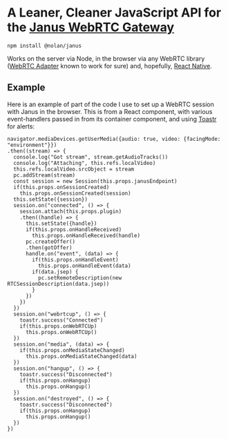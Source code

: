 # A Leaner, Cleaner JavaScript API for the [Janus WebRTC Gateway](https://janus.conf.meetecho.com/)

`npm install @nolan/janus`

Works on the server via Node, in the browser via any WebRTC library ([WebRTC Adapter](https://github.com/webrtc/adapter) known to work for sure) and, hopefully, [React Native](https://facebook.github.io/react-native/).

## Example

Here is an example of part of the code I use to set up a WebRTC session with Janus in the browser. This is from a React component, with various event-handlers passed in from its container component, and using [Toastr](https://github.com/CodeSeven/toastr) for alerts:

```
navigator.mediaDevices.getUserMedia({audio: true, video: {facingMode: "environment"}})
.then((stream) => {
  console.log("Got stream", stream.getAudioTracks())
  console.log("Attaching", this.refs.localVideo)
  this.refs.localVideo.srcObject = stream
  pc.addStream(stream)
  const session = new Session(this.props.janusEndpoint)
  if(this.props.onSessionCreated)
    this.props.onSessionCreated(session)
  this.setState({session})
  session.on("connected", () => {
    session.attach(this.props.plugin)
    .then((handle) => {
      this.setState({handle})
      if(this.props.onHandleReceived)
        this.props.onHandleReceived(handle)
      pc.createOffer()
      .then(gotOffer)
      handle.on("event", (data) => {
        if(this.props.onHandleEvent)
          this.props.onHandleEvent(data)
        if(data.jsep) {
          pc.setRemoteDescription(new RTCSessionDescription(data.jsep))
        }
      })
    })
  })
  session.on("webrtcup", () => {
    toastr.success("Connected")
    if(this.props.onWebRTCUp)
      this.props.onWebRTCUp()
  })
  session.on("media", (data) => {
    if(this.props.onMediaStateChanged)
      this.props.onMediaStateChanged(data)
  })
  session.on("hangup", () => {
    toastr.success("Disconnected")
    if(this.props.onHangup)
      this.props.onHangup()
  })
  session.on("destroyed", () => {
    toastr.success("Disconnected")
    if(this.props.onHangup)
      this.props.onHangup()
  })
})
